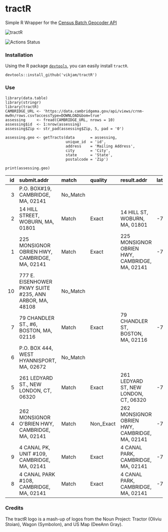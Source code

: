 # tractR
Simple R Wrapper for the [Census Batch Geocoder API](https://geocoding.geo.census.gov/geocoder/)

![tractR](https://raw.githubusercontent.com/vikjam/tractR/master/assets/tractR.png "tractR")

![Actions Status](https://github.com/vikjam/tractR/actions/workflows/r.yml/badge.svg)

### Installation
Using the R package [`devtools`](https://www.rstudio.com/products/rpackages/devtools/), you can easily install `tractR`.
```{r}
devtools::install_github('vikjam/tractR')
```

### Use
```{r}
library(data.table)
library(stringr)
library(tractR)
CAMBRIDGE_URL <- 'https://data.cambridgema.gov/api/views/crnm-mw9n/rows.csv?accessType=DOWNLOAD&bom=true'
assessing     <- fread(CAMBRIDGE_URL, nrows = 10)
assessing$id  <- 1:nrow(assessing)
assessing$Zip <- str_pad(assessing$Zip, 5, pad = '0')

assessing.geo <- getTracts(data       = assessing,
                           unique_id  = 'id',
                           address    = 'Mailing Address',
                           city       = 'City',
                           state      = 'State',
                           postalcode = 'Zip')

print(assessing.geo)
```
| id|submit.addr                                             |match    |quality   |result.addr                                    |lat.lon             |  tiger.id|side | state| county|  tract| block|
|--:|:-------------------------------------------------------|:--------|:---------|:----------------------------------------------|:-------------------|---------:|:----|-----:|------:|------:|-----:|
|  3|P.O. BOX#19, CAMBRIDGE, MA, 02141                       |No_Match |          |                                               |                    |        NA|     |    NA|     NA|     NA|    NA|
|  2|14 HILL STREET, WOBURN, MA, 01801                       |Match    |Exact     |14 HILL ST, WOBURN, MA, 01801                  |-71.11787,42.479633 |  87105447|L    |    25|     17| 333400|  1026|
|  1|225 MONSIGNOR OBRIEN HWY, CAMBRIDGE, MA, 02141          |Match    |Exact     |225 MONSIGNOR OBRIEN HWY, CAMBRIDGE, MA, 02141 |-71.080376,42.37281 |  87108564|R    |    25|     17| 352101|  1006|
| 10|777 E. EISENHOWER PKWY SUITE #235, ANN ARBOR, MA, 48108 |No_Match |          |                                               |                    |        NA|     |    NA|     NA|     NA|    NA|
|  7|79 CHANDLER ST., #6, BOSTON, MA, 02116                  |Match    |Exact     |79 CHANDLER ST, BOSTON, MA, 02116              |-71.07247,42.346565 |  85698106|R    |    25|     25|  70300|  3003|
|  6|P.O. BOX 444, WEST HYANNISPORT, MA, 02672               |No_Match |          |                                               |                    |        NA|     |    NA|     NA|     NA|    NA|
|  5|261 LEDYARD ST., NEW LONDON, CT, 06320                  |Match    |Exact     |261 LEDYARD ST, NEW LONDON, CT, 06320          |-72.10897,41.36469  |  56850523|R    |     9|     11| 690300|  1013|
|  4|262 MONSIGNOR O'BRIEN HWY, CAMBRIDGE, MA, 02141         |Match    |Non_Exact |262 MONSIGNOR OBRIEN HWY, CAMBRIDGE, MA, 02141 |-71.08212,42.37369  |  87090708|L    |    25|     17| 351500|  1033|
|  9|4 CANAL PK, UNIT #109, CAMBRIDGE, MA, 02141             |Match    |Exact     |4 CANAL PARK, CAMBRIDGE, MA, 02141             |-71.07678,42.36993  | 636268605|R    |    25|     17| 352102|  1001|
|  8|4 CANAL PARK #108, CAMBRIDGE, MA, 02141                 |Match    |Exact     |4 CANAL PARK, CAMBRIDGE, MA, 02141             |-71.07678,42.36993  | 636268605|R    |    25|     17| 352102|  1001|

### Credits
The tractR logo is a mash-up of logos from the Noun Project: Tractor (Oliviu Stoian), Wagon (Symbolon), and US Map (DeeAnn Gray).
